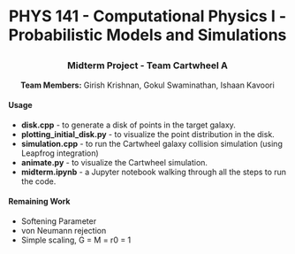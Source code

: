 # <p align="center">PHYS 141 - Computational Physics I - Probabilistic Models and Simulations<p>

### <p align="center">Midterm Project - Team Cartwheel A</p>

**<p align="center">Team Members:** Girish Krishnan, Gokul Swaminathan, Ishaan Kavoori</p>

#### Usage

* **disk.cpp** - to generate a disk of points in the target galaxy.
* **plotting_initial_disk.py** - to visualize the point distribution in the disk.
*  **simulation.cpp** - to run the Cartwheel galaxy collision simulation (using Leapfrog integration)
*  **animate.py** - to visualize the Cartwheel simulation.
*  **midterm.ipynb** - a Jupyter notebook walking through all the steps to run the code.

#### Remaining Work

* Softening Parameter
* von Neumann rejection
* Simple scaling, G = M = r0 = 1